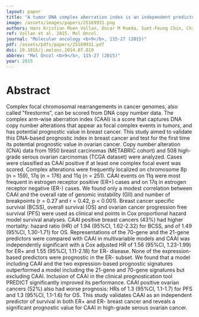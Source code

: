 ```yaml
---
layout: paper
title: "A tumor DNA complex aberration index is an independent predictor of survival in breast and ovarian cancer."
image: /assets/images/papers/25169931.png
authors: Hans Kristian Moen Vollan, Oscar M Rueda, Suet-Feung Chin, Christina Curtis, Gulisa Turashvili, Sohrab Shah, Ole Christian Lingjærde, Yinyin Yuan, Charlotte K Ng, Mark J Dunning, Ed Dicks, Elena Provenzano, Stephen Sammut, Steven McKinney, Ian O Ellis, Sarah Pinder, Arnie Purushotham, Leigh C Murphy, Vessela N Kristensen,  , James D Brenton, Paul D P Pharoah, Anne-Lise Børresen-Dale, Samuel Aparicio, Carlos Caldas
ref: Vollan et al. 2015. Mol Oncol.
journal: "Molecular oncology <b>9</b>, 115-27 (2015)"
pdf: /assets/pdfs/papers/25169931.pdf
doi: 10.1016/j.molonc.2014.07.019
abbrev: "Mol Oncol <b>9</b>, 115-27 (2015)"
year: 2015
---
```


<div data-badge-popover="right" data-badge-type="medium-donut" data-doi="10.1016/j.molonc.2014.07.019" data-hide-no-mentions="true" class="altmetric-embed"></div>

# Abstract

Complex focal chromosomal rearrangements in cancer genomes, also called "firestorms", can be scored from DNA copy number data. The complex arm-wise aberration index (CAAI) is a score that captures DNA copy number alterations that appear as focal complex events in tumors, and has potential prognostic value in breast cancer. This study aimed to validate this DNA-based prognostic index in breast cancer and test for the first time its potential prognostic value in ovarian cancer. Copy number alteration (CNA) data from 1950 breast carcinomas (METABRIC cohort) and 508 high-grade serous ovarian carcinomas (TCGA dataset) were analyzed. Cases were classified as CAAI positive if at least one complex focal event was scored. Complex alterations were frequently localized on chromosome 8p (n = 159), 17q (n = 176) and 11q (n = 251). CAAI events on 11q were most frequent in estrogen receptor positive (ER+) cases and on 17q in estrogen receptor negative (ER-) cases. We found only a modest correlation between CAAI and the overall rate of genomic instability (GII) and number of breakpoints (r = 0.27 and r = 0.42, p < 0.001). Breast cancer specific survival (BCSS), overall survival (OS) and ovarian cancer progression free survival (PFS) were used as clinical end points in Cox proportional hazard model survival analyses. CAAI positive breast cancers (43%) had higher mortality: hazard ratio (HR) of 1.94 (95%CI, 1.62-2.32) for BCSS, and of 1.49 (95%CI, 1.30-1.71) for OS. Representations of the 70-gene and the 21-gene predictors were compared with CAAI in multivariable models and CAAI was independently significant with a Cox adjusted HR of 1.56 (95%CI, 1.23-1.99) for ER+ and 1.55 (95%CI, 1.11-2.18) for ER- disease. None of the expression-based predictors were prognostic in the ER- subset. We found that a model including CAAI and the two expression-based prognostic signatures outperformed a model including the 21-gene and 70-gene signatures but excluding CAAI. Inclusion of CAAI in the clinical prognostication tool PREDICT significantly improved its performance. CAAI positive ovarian cancers (52%) also had worse prognosis: HRs of 1.3 (95%CI, 1.1-1.7) for PFS and 1.3 (95%CI, 1.1-1.6) for OS. This study validates CAAI as an independent predictor of survival in both ER+ and ER- breast cancer and reveals a significant prognostic value for CAAI in high-grade serous ovarian cancer.


